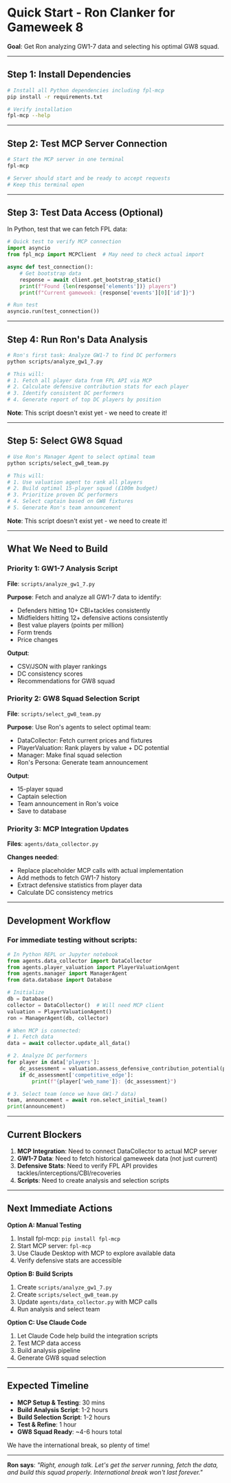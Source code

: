 # Quick Start - Ron Clanker for Gameweek 8

**Goal**: Get Ron analyzing GW1-7 data and selecting his optimal GW8 squad.

---

## Step 1: Install Dependencies

```bash
# Install all Python dependencies including fpl-mcp
pip install -r requirements.txt

# Verify installation
fpl-mcp --help
```

---

## Step 2: Test MCP Server Connection

```bash
# Start the MCP server in one terminal
fpl-mcp

# Server should start and be ready to accept requests
# Keep this terminal open
```

---

## Step 3: Test Data Access (Optional)

In Python, test that we can fetch FPL data:

```python
# Quick test to verify MCP connection
import asyncio
from fpl_mcp import MCPClient  # May need to check actual import

async def test_connection():
    # Get bootstrap data
    response = await client.get_bootstrap_static()
    print(f"Found {len(response['elements'])} players")
    print(f"Current gameweek: {response['events'][0]['id']}")

# Run test
asyncio.run(test_connection())
```

---

## Step 4: Run Ron's Data Analysis

```bash
# Ron's first task: Analyze GW1-7 to find DC performers
python scripts/analyze_gw1_7.py

# This will:
# 1. Fetch all player data from FPL API via MCP
# 2. Calculate defensive contribution stats for each player
# 3. Identify consistent DC performers
# 4. Generate report of top DC players by position
```

**Note**: This script doesn't exist yet - we need to create it!

---

## Step 5: Select GW8 Squad

```bash
# Use Ron's Manager Agent to select optimal team
python scripts/select_gw8_team.py

# This will:
# 1. Use valuation agent to rank all players
# 2. Build optimal 15-player squad (£100m budget)
# 3. Prioritize proven DC performers
# 4. Select captain based on GW8 fixtures
# 5. Generate Ron's team announcement
```

**Note**: This script doesn't exist yet - we need to create it!

---

## What We Need to Build

### Priority 1: GW1-7 Analysis Script

**File**: `scripts/analyze_gw1_7.py`

**Purpose**: Fetch and analyze all GW1-7 data to identify:
- Defenders hitting 10+ CBI+tackles consistently
- Midfielders hitting 12+ defensive actions consistently
- Best value players (points per million)
- Form trends
- Price changes

**Output**:
- CSV/JSON with player rankings
- DC consistency scores
- Recommendations for GW8 squad

### Priority 2: GW8 Squad Selection Script

**File**: `scripts/select_gw8_team.py`

**Purpose**: Use Ron's agents to select optimal team:
- DataCollector: Fetch current prices and fixtures
- PlayerValuation: Rank players by value + DC potential
- Manager: Make final squad selection
- Ron's Persona: Generate team announcement

**Output**:
- 15-player squad
- Captain selection
- Team announcement in Ron's voice
- Save to database

### Priority 3: MCP Integration Updates

**Files**: `agents/data_collector.py`

**Changes needed**:
- Replace placeholder MCP calls with actual implementation
- Add methods to fetch GW1-7 history
- Extract defensive statistics from player data
- Calculate DC consistency metrics

---

## Development Workflow

### For immediate testing without scripts:

```python
# In Python REPL or Jupyter notebook
from agents.data_collector import DataCollector
from agents.player_valuation import PlayerValuationAgent
from agents.manager import ManagerAgent
from data.database import Database

# Initialize
db = Database()
collector = DataCollector()  # Will need MCP client
valuation = PlayerValuationAgent()
ron = ManagerAgent(db, collector)

# When MCP is connected:
# 1. Fetch data
data = await collector.update_all_data()

# 2. Analyze DC performers
for player in data['players']:
    dc_assessment = valuation.assess_defensive_contribution_potential(player)
    if dc_assessment['competitive_edge']:
        print(f"{player['web_name']}: {dc_assessment}")

# 3. Select team (once we have GW1-7 data)
team, announcement = await ron.select_initial_team()
print(announcement)
```

---

## Current Blockers

1. **MCP Integration**: Need to connect DataCollector to actual MCP server
2. **GW1-7 Data**: Need to fetch historical gameweek data (not just current)
3. **Defensive Stats**: Need to verify FPL API provides tackles/interceptions/CBI/recoveries
4. **Scripts**: Need to create analysis and selection scripts

---

## Next Immediate Actions

**Option A: Manual Testing**
1. Install fpl-mcp: `pip install fpl-mcp`
2. Start MCP server: `fpl-mcp`
3. Use Claude Desktop with MCP to explore available data
4. Verify defensive stats are accessible

**Option B: Build Scripts**
1. Create `scripts/analyze_gw1_7.py`
2. Create `scripts/select_gw8_team.py`
3. Update `agents/data_collector.py` with MCP calls
4. Run analysis and select team

**Option C: Use Claude Code**
1. Let Claude Code help build the integration scripts
2. Test MCP data access
3. Build analysis pipeline
4. Generate GW8 squad selection

---

## Expected Timeline

- **MCP Setup & Testing**: 30 mins
- **Build Analysis Script**: 1-2 hours
- **Build Selection Script**: 1-2 hours
- **Test & Refine**: 1 hour
- **GW8 Squad Ready**: ~4-6 hours total

We have the international break, so plenty of time!

---

**Ron says**: *"Right, enough talk. Let's get the server running, fetch the data, and build this squad properly. International break won't last forever."*
